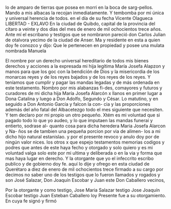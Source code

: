 lo de amparo de tierras que posea en morri en la boca de sarg-pellos. Mando a mis albacas la recojan inmediatamente. Y tembomba por mi única y universal herencia de todos.
en el día de su fecha
Vicente Olagueca
LIBERTAD - EXLAVO
En la ciudad de Quibdo, capital de la provincia del cítaro a veinte y dos días del mes de enero de mil ochocientos trece años. Ante mí el escribano y testigos que se nombraron pareció don Carlos Julian de otalvora yecimo de la ciudad de Anser.
Ma y residente en esta a quien doy fe conozco y dijo: Que le pertenecen en propiedad y posee una mulata nombrada Manuela

El nombre por un derecho universal hereditario de todos mis bienes derechos y acciones a la expresada mi hija legítima María Josefa Alapzon y manos para que los goc con la bendición de Dios y la misericordia de los monarcas reyes y de los reyes bajados y de los reyes de los reyes.
Y teníamos que cumplir y pagar las mandas legadas y de más ordenada en este testamento. Nombro por mis alabanzas fi-des, comayores y futuros y curadores de mi dicha hija María Josefa Alarcón x llanos en primer lugar a Dona Catalina y luego a Don Adolfo, Segundo y César.
Lo matutino, y en seguido a Don Antonio García y falcon la con- cia y las proporciones además del año fatal del Albacetezgo todo el mes siguiente que necesiten. Y tem declaro por mi propio un otro pequeño.
Xtém es mi voluntad que si pagado todo lo que yo audeo, y lo que imputaen las mandas funerai y entierto, sodrase al- 
quanto cosa para dicha heredera Maria Josefa Alarcon y Na- 
ños se de tambien una pequeña porcion por via de alimen-
los a mi dicho hijo natural estanislao.
y por el presente revoco y anulo doy por de ningún valor nices.
los otros x que espejo testamentos memorias codigos y podres
que antes de este haya fecho y otorgado y solo quiero y es
mi voluntad valga solo este por mi ultima y deliberada o en la via y forma que mas haya lugar en derecho. Y la otorgante que yo el infeccrito escribo publico y de gobierno doy fe.
aquí lo dije y ofrego en esta ciudad de Querétaro a diez de enero de mil ochocientos trece firmado a su cargo por decimos no saber uno de los testigos que lo fueron llamados y rogados y son José Salazar, Don Joaquín Escobar y Juan este
Don Caballero vecinos,

Por la otorgante y como testigo, Jose Maria Salazar
testigo Jose Joaquín Escobar
testigo Juan Esteban Caballero
loy Presente fue a su otorgamiento. En cuya fe signó y firmó